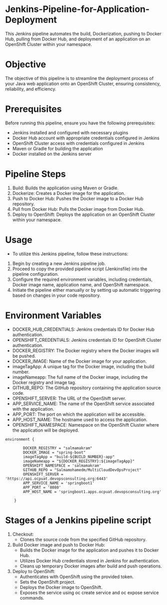 # Jenkins-Pipeline-for-Application-Deployment
This Jenkins pipeline automates the build, Dockerization, pushing to Docker Hub, pulling from Docker Hub, and deployment of an application on an OpenShift Cluster within your namespace.
# Objective
The objective of this pipeline is to streamline the deployment process of your Java web application onto an OpenShift Cluster, ensuring consistency, reliability, and efficiency.
# Prerequisites
Before running this pipeline, ensure you have the following prerequisites:
- Jenkins installed and configured with necessary plugins
- Docker Hub account with appropriate credentials configured in Jenkins
- OpenShift Cluster access with credentials configured in Jenkins
- Maven or Gradle for building the application
- Docker installed on the Jenkins server
# Pipeline Steps
1. Build: Builds the application using Maven or Gradle.
2. Dockerize: Creates a Docker image for the application.
3. Push to Docker Hub: Pushes the Docker image to a Docker Hub repository.
4. Pull from Docker Hub: Pulls the Docker image from Docker Hub.
5. Deploy to OpenShift: Deploys the application on an OpenShift Cluster within your namespace.
      
# Usage
- To utilize this Jenkins pipeline, follow these instructions:
1. Begin by creating a new Jenkins pipeline job.
2. Proceed to copy the provided pipeline script (Jenkinsfile) into the pipeline configuration.
3. Configure the required environment variables, including credentials, Docker image name, application name, and OpenShift namespace.
4. Initiate the pipeline either manually or by setting up automatic triggering based on changes in your code repository.

# Environment Variables
- DOCKER_HUB_CREDENTIALS: Jenkins credentials ID for Docker Hub authentication.
- OPENSHIFT_CREDENTIALS: Jenkins credentials ID for OpenShift Cluster authentication.
- DOCKER_REGISTRY: The Docker registry where the Docker images will be pushed.
- DOCKER_IMAGE: Name of the Docker image for your application.
- imageTagApp: A unique tag for the Docker image, including the build number.
- imageNameapp: The full name of the Docker image, including the Docker registry and image tag.
- GITHUB_REPO: The GitHub repository containing the application source code.
- OPENSHIFT_SERVER: The URL of the OpenShift server.
- APP_SERVICE_NAME: The name of the OpenShift service associated with the application.
- APP_PORT: The port on which the application will be accessible.
- APP_HOST_NAME: The hostname used to access the application.
- OPENSHIFT_NAMESPACE: Namespace on the OpenShift Cluster where the application will be deployed.

```
environment {
        
        DOCKER_REGISTRY = "salmamakram"
        DOCKER_IMAGE = "spring-boot"
        imageTagApp = "build-${BUILD_NUMBER}-app"
        imageNameapp = "${DOCKER_REGISTRY}:${imageTagApp}"
        OPENSHIFT_NAMESPACE = 'salmamakram'
        GITHUB_REPO = "Salmamohamedm/MultiCloudDevOpsProject"
        OPENSHIFT_SERVER = 'https://api.ocpuat.devopsconsulting.org:6443'
        APP_SERVICE_NAME = 'springboot1'
        APP_PORT = '8080'
        APP_HOST_NAME = 'springboot1.apps.ocpuat.devopsconsulting.org'
        
    }
```
  
# Stages of a Jenkins pipeline script
1. Checkout:
     - Clones the source code from the specified GitHub repository.
2. Build Docker image and push to Docker Hub:
      - Builds the Docker image for the application and pushes it to Docker Hub.
      - Utilizes Docker Hub credentials stored in Jenkins for authentication.
      - Cleans up temporary Docker images after build and push operations.
3. Deploy to OpenShift:
      - Authenticates with OpenShift using the provided token.
      - Sets the OpenShift project.
      - Deploys the Docker image to OpenShift.
      - Exposes the service using oc create service and oc expose service commands.             
